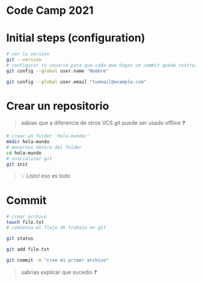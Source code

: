 # Code Camp 2021



# Initial steps (configuration)

```bash
# ver la version
git --version
# configurar tu usuario para que cada que hagas un commit quede rastreado tu nombre y correo
git config --global user.name "Nombre"

git config --global user.email "tuemail@example.com"

```



# Crear un repositorio

> sabias que a diferencia de otros VCS git puede ser usado offline ❓

```bash
# crear un folder 'hola-mundo/'
mkdir hola-mundo
# movernos dentro del folder
cd hola-mundo
# inicializar git
git init
```

> 💡 Listo! eso es todo


# Commit

```bash
# crear archivo
touch file.txt
# comienza el flujo de trabajo en git

git status

git add file.txt

git commit -m "cree mi primer archivo"
```

> sabrias explicar que sucedio ❓